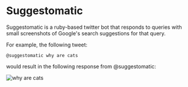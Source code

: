 # Suggestomatic

Suggestomatic is a ruby-based twitter bot that responds to queries with small screenshots of Google's search suggestions for that query.

For example, the following tweet:

`@suggestomatic why are cats`

would result in the following response from @suggestomatic:

![why are cats](http://imgur.com/wBG0vwM)
